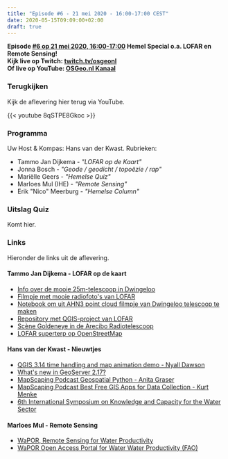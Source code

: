 ```yaml
---
title: "Episode #6 - 21 mei 2020 - 16:00-17:00 CEST"
date: 2020-05-15T09:09:00+02:00
draft: true
---
```


__Episode [#6 op 21 mei 2020, 16:00-17:00](/episode/episode-0006/) Hemel Special o.a. LOFAR en Remote Sensing!__  
__Kijk live op Twitch: [twitch.tv/osgeonl](https://twitch.tv/osgeonl)__  
__Of live op YouTube: [OSGeo.nl Kanaal](https://www.youtube.com/channel/UCvSAN6ur4RoGUqxtvmgsb8g)__

### Terugkijken
Kijk de aflevering hier terug via YouTube.

{{< youtube 8qSTPE8Gkoc >}}

### Programma

Uw Host & Kompas: Hans van der Kwast. Rubrieken:

* Tammo Jan Dijkema - *"LOFAR op de Kaart"*
* Jonna Bosch - *"Geode / geodicht / topoëzie / rap"*
* Mariëlle Geers - *"Hemelse Quiz"*
* Marloes Mul (IHE) - *"Remote Sensing"*
* Erik "Nico" Meerburg - *"Hemelse Column"*

### Uitslag Quiz

Komt hier.

### Links
Hieronder de links uit de aflevering.

#### Tammo Jan Dijkema - LOFAR op de kaart

* [Info over de mooie 25m-telescoop in Dwingeloo](https://www.camras.nl)
* [Filmpje met mooie radiofoto's van LOFAR](https://www.youtube.com/watch?v=SBHzK7-xWyI)
* [Notebook om uit AHN3 point cloud filmpje van Dwingeloo telescoop te maken](https://github.com/tammojan/ahn3-matplotlib/blob/master/ahn3pointcloud-dt.ipynb)
* [Repository met QGIS-project van LOFAR](https://github.com/tammojan/lofarmap/)
* [Scène Goldeneye in de Arecibo Radiotelescoop](https://www.youtube.com/watch?v=jp9tENRDVzA)
* [LOFAR superterp op OpenStreetMap](https://www.openstreetmap.org/#map=15/52.9156/6.8624)

#### Hans van der Kwast - Nieuwtjes

* [QGIS 3.14 time handling and map animation demo - Nyall Dawson](https://youtu.be/vgDg5cRwPRw)
* [What's new in GeoServer 2.17?](https://youtu.be/I903POjlIfM)
* [MapScaping Podcast Geospatial Python - Anita Graser](https://mapscaping.com/blogs/the-mapscaping-podcast/geospatial-python)
* [MapScaping Podcast Best Free GIS Apps for Data Collection - Kurt Menke](https://mapscaping.com/blogs/the-mapscaping-podcast/best-free-gis-apps-for-data-collection)
* [6th International Symposium on Knowledge and Capacity for the Water Sector](https://capdevsymp.un-ihe.org/)

#### Marloes Mul - Remote Sensing

* [WaPOR, Remote Sensing for Water Productivity](http://www.fao.org/in-action/remote-sensing-for-water-productivity/en/)
* [WaPOR Open Access Portal for Water Water Productivity (FAO)](https://wapor.apps.fao.org/home/WAPOR_2/1)

